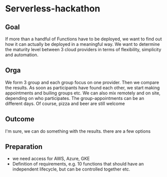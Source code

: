 # Serverless-hackathon

## Goal
If more than a handful of Functions have to be deployed, we want to find out how it can actually be deployed in a meaningful way. We want to determine the maturity level between 3 cloud providers in terms of flexibility, simplicity and automation.

## Orga
We form 3 group and each group focus on one provider. Then we compare the results.
As soon as participants have found each other, we start making appointments and builing groups etc. We can also mix remotely and on site, depending on who participates. The group-appointments can be an different days. Of course, pizza and beer are still welcome 

## Outcome
I'm sure, we can do something with the results. there are a few options 

## Preparation
* we need access for AWS, Azure, GKE	
* Definition of requirements, e.g. 10 functions that should have an independent lifecycle, but can be controlled together etc.